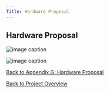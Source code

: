 ```yaml
---
Title: Hardware Proposal
---
```


## Hardware Proposal

![image caption](https://cdn.discordapp.com/attachments/1062096006642147503/1085067329387380746/image.png)

![image caption](https://cdn.discordapp.com/attachments/1062096006642147503/1085067433326411836/image.png)

[Back to Appendix G: Hardware Proposal](AppendixG_HardwareProposal.md)

[Back to Project Overview](index.md)
